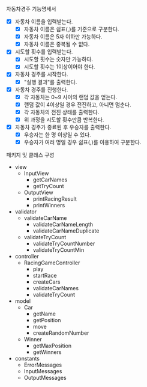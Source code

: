 자동차경주 기능명세서

- [x] 자동차 이름을 입력받는다.
    - [x] 자동차 이름은 쉼표(,)를 기준으로 구분한다.
    - [x] 자동차 이름은 5자 이하만 가능하다.
    - [x] 자동차 이름은 중복될 수 없다.
- [x] 시도할 횟수를 입력받는다.
    - [x] 시도할 횟수는 숫자만 가능하다.
    - [x] 시도할 횟수는 1이상이어야 한다.
- [x] 자동차 경주를 시작한다.
    - [x] "실행 결과"를 출력한다.
- [x] 자동차 경주를 진행한다.
    - [x] 각 자동차는 0~9 사이의 랜덤 값을 얻는다.
    - [x] 랜덤 값이 4이상일 경우 전진하고, 아니면 멈춘다.
    - [x] 각 자동차의 전진 상태를 출력한다.
    - [x] 위 과정을 시도할 횟수만큼 반복한다.
- [x] 자동차 경주가 종료된 후 우승자를 출력한다.
    - [x] 우승자는 한 명 이상일 수 있다.
    - [x] 우승자가 여러 명일 경우 쉼표(,)를 이용하여 구분한다.

패키지 및 클래스 구성

- view
    - InputView
        - getCarNames
        - getTryCount
    - OutputView
        - printRacingResult
        - printWinners
- validator
    - validateCarName
        - validateCarNameLength
        - validateCarNameDuplicate
    - validateTryCount
        - validateTryCountNumber
        - validateTryCountMin
- controller
    - RacingGameController
        - play
        - startRace
        - createCars
        - validateCarNames
        - validateTryCount
- model
    - Car
        - getName
        - getPosition
        - move
        - createRandomNumber
    - Winner
        - getMaxPosition
        - getWinners
- constants
    - ErrorMessages
    - InputMessages
    - OutputMessages